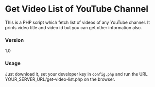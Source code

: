 # Get Video List of YouTube Channel

This is a PHP script which fetch list of videos of any YouTube channel. It prints video title and video id but you can get other information also.

### Version
1.0

### Usage
Just download it, set your developer key in <code>config.php</code> and run the URL YOUR_SERVER_URL/get-video-list.php on the browser.